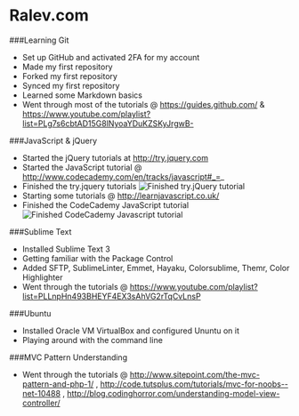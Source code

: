 Ralev.com
=========

###Learning Git
  
  +	Set up GitHub and activated 2FA for my account
  +	Made my first repository
  +	Forked my first repository
  +	Synced my first repository
  +	Learned some Markdown basics
  +	Went through most of the tutorials @ https://guides.github.com/ & https://www.youtube.com/playlist?list=PLg7s6cbtAD15G8lNyoaYDuKZSKyJrgwB-

###JavaScript & jQuery

  + Started the jQuery tutorials at http://try.jquery.com
  + Started the JavaScript tutorial @ http://www.codecademy.com/en/tracks/javascript#_=_
  + Finished the try.jquery tutorials ![Finished try.jQuery tutorial](http://s22.postimg.org/4ra1o5rxt/jquery.png)
  + Starting some tutorials @ http://learnjavascript.co.uk/
  + Finished the CodeCademy JavaScript tutorial ![Finished CodeCademy Javascript tutorial](http://s17.postimg.org/yc5y222jz/image.png)

###Sublime Text

  + Installed Sublime Text 3
  + Getting familiar with the Package Control
  + Added SFTP, SublimeLinter, Emmet, Hayaku, Colorsublime, Themr, Color Highlighter
  + Went through the tutorials @ https://www.youtube.com/playlist?list=PLLnpHn493BHEYF4EX3sAhVG2rTqCvLnsP
  
###Ubuntu

  + Installed Oracle VM VirtualBox and configured Ununtu on it
  + Playing around with the command line

###MVC Pattern Understanding
  + Went through the tutorials @ http://www.sitepoint.com/the-mvc-pattern-and-php-1/ , http://code.tutsplus.com/tutorials/mvc-for-noobs--net-10488 , http://blog.codinghorror.com/understanding-model-view-controller/
